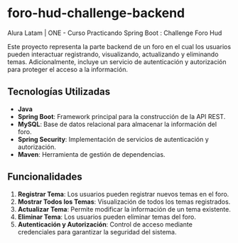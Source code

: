 # foro-hud-challenge-backend
Alura Latam | ONE - Curso Practicando Spring Boot : Challenge Foro Hud


Este proyecto representa la parte backend de un foro en el cual los usuarios pueden interactuar registrando, visualizando, actualizando y eliminando temas. Adicionalmente, incluye un servicio de autenticación y autorización para proteger el acceso a la información.

## Tecnologías Utilizadas

- **Java**
- **Spring Boot**: Framework principal para la construcción de la API REST.
- **MySQL**: Base de datos relacional para almacenar la información del foro.
- **Spring Security**: Implementación de servicios de autenticación y autorización.
- **Maven**: Herramienta de gestión de dependencias.

## Funcionalidades

1. **Registrar Tema**: Los usuarios pueden registrar nuevos temas en el foro.
2. **Mostrar Todos los Temas**: Visualización de todos los temas registrados.
3. **Actualizar Tema**: Permite modificar la información de un tema existente.
4. **Eliminar Tema**: Los usuarios pueden eliminar temas del foro.
5. **Autenticación y Autorización**: Control de acceso mediante credenciales para garantizar la seguridad del sistema.
